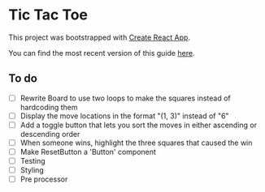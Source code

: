# Tic Tac Toe

This project was bootstrapped with [Create React App](https://github.com/facebookincubator/create-react-app).

You can find the most recent version of this guide [here](https://github.com/facebookincubator/create-react-app/blob/master/packages/react-scripts/template/README.md).

## To do
- [ ] Rewrite Board to use two loops to make the squares instead of hardcoding them
- [ ] Display the move locations in the format "(1, 3)" instead of "6"
- [ ] Add a toggle button that lets you sort the moves in either ascending or descending order
- [ ] When someone wins, highlight the three squares that caused the win
- [ ] Make ResetButton a 'Button' component
- [ ] Testing
- [ ] Styling
- [ ] Pre processor